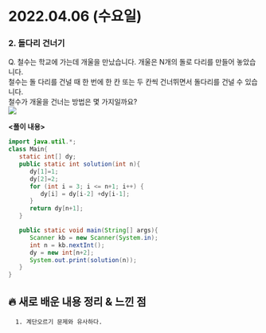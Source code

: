 # 2022.04.06 (수요일)
### **2. 돌다리 건너기**

Q. 철수는 학교에 가는데 개울을 만났습니다. 개울은 N개의 돌로 다리를 만들어 놓았습니다.   
   철수는 돌 다리를 건널 때 한 번에 한 칸 또는 두 칸씩 건너뛰면서 돌다리를 건널 수 있습니다.   
   철수가 개울을 건너는 방법은 몇 가지일까요?    
   ![](https://user-images.githubusercontent.com/94853413/161691007-373da70b-34f6-4816-a602-ade62572d6b1.png)   

**<풀이 내용>**
```java
import java.util.*;
class Main{
   static int[] dy;
   public static int solution(int n){
      dy[1]=1;
      dy[2]=2;
      for (int i = 3; i <= n+1; i++) {
         dy[i] = dy[i-2] +dy[i-1];
      }
      return dy[n+1];
   }

   public static void main(String[] args){
      Scanner kb = new Scanner(System.in);
      int n = kb.nextInt();
      dy = new int[n+2];
      System.out.print(solution(n));
   }
}
```


##  **🔥 새로 배운 내용 정리 & 느낀 점**
      
      1. 계단오르기 문제와 유사하다.
      


